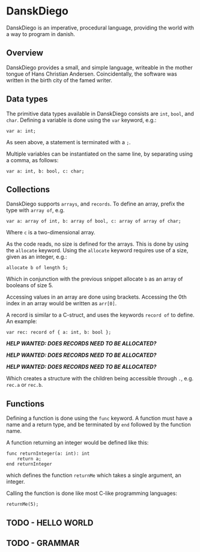 # DanskDiego

DanskDiego is an imperative, procedural language, providing the world with a way to program in danish.

## Overview
 
DanskDiego provides a small, and simple language, writeable in the mother tongue of Hans Christian Andersen. 
Coincidentally, the software was written in the birth city of the famed writer. 
 
## Data types
 
The primitive data types available in DanskDiego consists are `int`, `bool`, and `char`. Defining a variable is done using
the `var` keyword, e.g.:

```
var a: int;
```

As seen above, a statement is terminated with a `;`.

Multiple variables can be instantiated on the same line, by separating using a comma, as follows:

```
var a: int, b: bool, c: char;
```

## Collections

DanskDiego supports `arrays`, and `records`. To define an array, prefix the type with `array of`, e.g.

```
var a: array of int, b: array of bool, c: array of array of char;
```

Where `c` is a two-dimensional array.

As the code reads, no size is defined for the arrays. This is done by using the `allocate` keyword. Using the `allocate` 
keyword requires use of a size, given as an integer, e.g.:

```
allocate b of length 5;
```

Which in conjunction with the previous snippet allocate `b` as an array of booleans of size 5.

Accessing values in an array are done using brackets. Accessing the 0th index in an array would be written as `arr[0]`. 

A record is similar to a C-struct, and uses the keywords `record of` to define. An example:

```
var rec: record of { a: int, b: bool };
```

*__HELP WANTED: DOES RECORDS NEED TO BE ALLOCATED?__*

*__HELP WANTED: DOES RECORDS NEED TO BE ALLOCATED?__*

*__HELP WANTED: DOES RECORDS NEED TO BE ALLOCATED?__*

Which creates a structure with the children being accessible through `.`, e.g. `rec.a` or `rec.b`.

## Functions

Defining a function is done using the `func` keyword. A function must have a name and a return type, and be terminated 
by `end` followed by the function name.

A function returning an integer would be defined like this:

```
func returnInteger(a: int): int
    return a;
end returnInteger
```

which defines the function `returnMe` which takes a single argument, an integer.

Calling the function is done like most C-like programming languages:

```
returnMe(5);
```

## TODO - HELLO WORLD

## TODO - GRAMMAR
